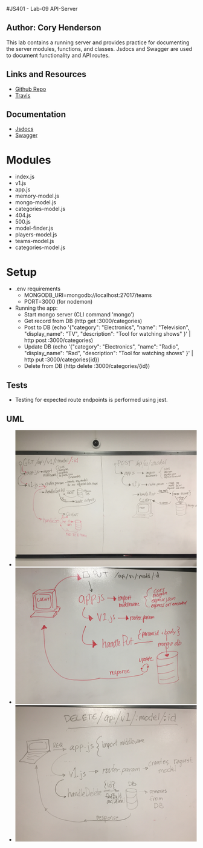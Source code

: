 #JS401 - Lab-09 API-Server
## Author: Cory Henderson
This lab contains a running server and provides practice for documenting the server modules, functions, and classes. Jsdocs and Swagger are used to document functionality and API routes.

## Links and Resources
- [Github Repo](https://github.com/401-advanced-javascript-1/lab-09)
- [Travis](https://www.travis-ci.com/401-advanced-javascript-1/lab-09)

## Documentation
- [Jsdocs](localhost:3000/docs)
- [Swagger](https://editor.swagger.io/?_ga=2.173881315.1132580723.1553560602-1879537872.1553560602)

# Modules
- index.js
- v1.js
- app.js
- memory-model.js
- mongo-model.js
- categories-model.js
- 404.js
- 500.js
- model-finder.js
- players-model.js
- teams-model.js
- categories-model.js

# Setup
- .env requirements
    - MONGODB_URI=mongodb://localhost:27017/teams
    - PORT=3000 (for nodemon)
- Running the app:
    - Start mongo server (CLI command 'mongo')
    - Get record from DB (http get :3000/categories)
    - Post to DB (echo '{"category": "Electronics", "name": "Television", "display_name": "TV", "description": "Tool for watching shows" }' | http post :3000/categories)
    - Update DB (echo '{"category": "Electronics", "name": "Radio", "display_name": "Rad", "description": "Tool for watching shows" }' | http put :3000/categories{id})
    - Delete from DB (http delete :3000/categories/{id})

## Tests
- Testing for expected route endpoints is performed using jest.

## UML
- ![alt](https://github.com/401-advanced-javascript-1/lab-09/blob/submission/images/uml-get-post.JPG)
- ![alt](https://github.com/401-advanced-javascript-1/lab-09/blob/submission/images/uml-put.JPG)
- ![alt](https://github.com/401-advanced-javascript-1/lab-09/blob/submission/images/uml-delete.JPG)